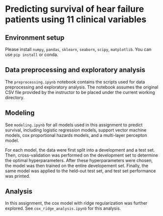 # Predicting survival of hear failure patients using 11 clinical variables 

## Environment setup  
Please install `numpy`, `pandas`, `sklearn`, `seaborn`, `scipy`, `matplotlib`. You can use `pip install` or conda. 

## Data preprocessing and exploratory analysis 
The `preprocessing.ipynb` notebook contains the scripts used for data preprocessing and exploratory analysis. The notebook assumes the original CSV file provided by the instructor to be placed under the current working directory. 

## Modeling 
See `modeling.ipynb` for all models used in this assignment to predict survival, including logistic regression models, support vector machine models, cox proportional hazards models, and a multi-layer percepton model. 

For each model, the data were first split into a development and a test set. Then, cross-validation was performed on the development set to determine the optimal hyperparameters. After these hyperparameters were chosen, the model was then trained on the entire developement set. Finally, the same model was applied to the held-out test set, and test set performance was printed. 

## Analysis 
In this assignment, the cox model with ridge regularization was further explored. See `cox_ridge_analysis.ipynb` for this analysis. 